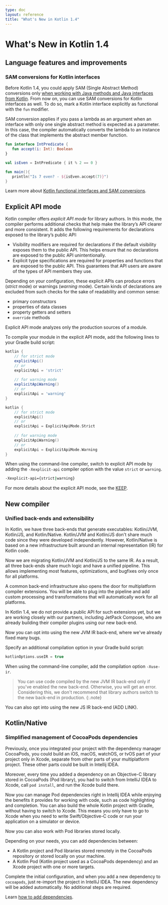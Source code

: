 ```yaml
---
type: doc
layout: reference
title: "What's New in Kotlin 1.4"
---
```


# What's New in Kotlin 1.4

## Language features and improvements

### SAM conversions for Kotlin interfaces

Before Kotlin 1.4, you could apply SAM (Single Abstract Method) conversions only [when working with Java methods and Java
interfaces from Kotlin](java-interop.html#sam-conversions). From now on, you can use SAM conversions for Kotlin interfaces as well.
To do so, mark a Kotlin interface explicitly as functional with the `fun` modifier.

SAM conversion applies if you pass a lambda as an argument when an interface with only one single abstract method is expected
as a parameter. In this case, the compiler automatically converts the lambda to an instance of the class that implements the abstract member function.

<div class="sample" markdown="1" theme="idea" data-min-compiler-version="1.4">

```kotlin
fun interface IntPredicate {
   fun accept(i: Int): Boolean
}

val isEven = IntPredicate { it % 2 == 0 }

fun main(){
   println("Is 7 even? - ${isEven.accept(7)}")
}
```

</div>

Learn more about [Kotlin functional interfaces and SAM conversions](fun-interfaces.html).

## Explicit API mode

Kotlin compiler offers _explicit API mode_ for library authors. In this mode, the compiler performs additional checks that
help make the library’s API clearer and more consistent. It adds the following requirements for declarations exposed
to the library’s public API:

* Visibility modifiers are required for declarations if the default visibility exposes them to the public API.
This helps ensure that no declarations are exposed to the public API unintentionally.
* Explicit type specifications are required for properties and functions that are exposed to the public API.
This guarantees that API users are aware of the types of API members they use.

Depending on your configuration, these explicit APIs can produce errors (_strict_ mode) or warnings (_warning_ mode).
Certain kinds of declarations are excluded from such checks for the sake of readability and common sense:

* primary constructors
* properties of data classes
* property getters and setters
* `override` methods

Explicit API mode analyzes only the production sources of a module.

To compile your module in the explicit API mode, add the following lines to your Gradle build script:

<div class="multi-language-sample" data-lang="groovy">
<div class="sample" markdown="1" theme="idea" mode='groovy'>

```groovy
kotlin {    
    // for strict mode
    explicitApi() 
    // or
    explicitApi = 'strict'
    
    // for warning mode
    explicitApiWarning()
    // or
    explicitApi = 'warning'
}
```

</div>
</div>

<div class="multi-language-sample" data-lang="kotlin">
<div class="sample" markdown="1" theme="idea" mode='kotlin' data-highlight-only>

```kotlin
kotlin {    
    // for strict mode
    explicitApi() 
    // or
    explicitApi = ExplicitApiMode.Strict
    
    // for warning mode
    explicitApiWarning()
    // or
    explicitApi = ExplicitApiMode.Warning
}
```

</div>
</div>

When using the command-line compiler, switch to explicit API mode by adding  the `-Xexplicit-api` compiler option
with the value `strict` or `warning`.

<div class="sample" markdown="1" mode="shell" theme="idea">

```bash
-Xexplicit-api={strict|warning}
```

</div>

For more details about the explicit API mode, see the [KEEP](https://github.com/Kotlin/KEEP/blob/master/proposals/explicit-api-mode.md). 

## New compiler

### Unified back-ends and extensibility

In Kotlin, we have three back-ends that generate executables: Kotlin/JVM, Kotlin/JS, and Kotlin/Native. Kotlin/JVM and Kotlin/JS 
don't share much code since they were developed independently. However, Kotlin/Native is based on a new 
infrastructure built around an internal representation (IR) for Kotlin code. 

Now we are migrating Kotlin/JVM and Kotlin/JS to the same IR. As a result, all three back-ends
share much logic and have a unified pipeline. This allows implementing most features, optimizations, and bugfixes 
only once for all platforms.

A common back-end infrastructure also opens the door for multiplatform compiler extensions. You will be able to plug into the 
pipeline and add custom processing and transformations that will automatically work for all platforms. 

In Kotlin 1.4, we do not provide a public API for such extensions yet, but we are working closely with our partners, 
including JetPack Compose, who are already building their compiler plugins using our new back-end.

Now you can opt into using the new JVM IR back-end, where we've already fixed many bugs.

Specify an additional compilation option in your Gradle build script:

<div class="sample" markdown="1" theme="idea" data-highlight-only>

```kotlin
kotlinOptions.useIR = true
```

</div>

When using the command-line compiler, add the compilation option `-Xuse-ir`.

> You can use code compiled by the new JVM IR back-end only if you've enabled the new back-end. Otherwise, you will get an error.
> Considering this, we don't recommend that library authors switch to the new back-end in production.
{:.note}

You can also opt into using the new JS IR back-end (ADD LINK).

## Kotlin/Native

### Simplified management of CocoaPods dependencies

Previously, once you integrated your project with the dependency manager CocoaPods, you could build an iOS, macOS, watchOS, 
or tvOS part of your project only in Xcode, separate from other parts of your multiplatform project. These other parts could 
be built in Intellij IDEA. 

Moreover, every time you added a dependency on an Objective-C library stored in CocoaPods (Pod library), you had to switch 
from IntelliJ IDEA to Xcode, call `pod install`, and run the Xcode build there. 

Now you can manage Pod dependencies right in Intellij IDEA while enjoying the benefits it provides for working with code, 
such as code highlighting and completion. You can also build the whole Kotlin project with Gradle, without having to 
switch to Xcode. This means you only have to go to Xcode when you need to write Swift/Objective-C code or run your application 
on a simulator or device.

Now you can also work with Pod libraries stored locally.

Depending on your needs, you can add dependencies between:
* A Kotlin project and Pod libraries stored remotely in the CocoaPods repository or stored locally on your machine.
* A Kotlin Pod (Kotlin project used as a CocoaPods dependency) and an Xcode project with one or more targets.

Complete the initial configuration, and when you add a new dependency to `cocoapods`, just re-import the project in IntelliJ IDEA. 
The new dependency will be added automatically. No additional steps are required.

Learn [how to add dependencies](native/cocoapods.html).
